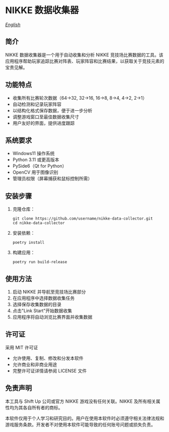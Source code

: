 # NIKKE 数据收集器

*[English](README.md)*

## 简介

NIKKE 数据收集器是一个用于自动收集和分析 NIKKE 竞技场比赛数据的工具。该应用程序帮助玩家追踪比赛对阵表、玩家阵容和比赛结果，以获取关于竞技元素的宝贵见解。

## 功能特点

- 收集所有比赛轮次数据（64→32, 32→16, 16→8, 8→4, 4→2, 2→1）
- 自动检测和记录玩家阵容
- 以结构化格式保存数据，便于进一步分析
- 调整游戏窗口至最佳数据收集尺寸
- 用户友好的界面，提供进度跟踪

## 系统要求

- Windows11 操作系统
- Python 3.11 或更高版本
- PySide6（Qt for Python）
- OpenCV 用于图像识别
- 管理员权限（屏幕捕获和鼠标控制所需）

## 安装步骤

1. 克隆仓库：
   ```
   git clone https://github.com/username/nikke-data-collector.git
   cd nikke-data-collector
   ```

2. 安装依赖：
   ```
   poetry install
   ```

3. 构建应用：
   ```
   poetry run build-release

## 使用方法

1. 启动 NIKKE 并导航至竞技场比赛部分
2. 在应用程序中选择数据收集任务
3. 选择保存收集数据的目录
4. 点击"Link Start"开始数据收集
5. 应用程序将自动浏览比赛界面并收集数据

## 许可证

采用 MIT 许可证

- 允许使用、复制、修改和分发本软件
- 允许商业和非商业用途
- 完整许可证详情请参阅 LICENSE 文件

## 免责声明

本工具与 Shift Up 公司或官方 NIKKE 游戏没有任何关联。NIKKE 及所有相关属性均为其各自所有者的商标。

本软件仅用于个人学习和研究目的。用户在使用本软件时必须遵守相关法律法规和游戏服务条款。开发者不对使用本软件可能导致的任何账号问题或损失负责。
